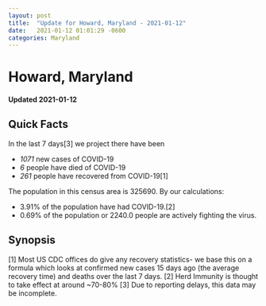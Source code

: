 ```yaml
---
layout: post
title:  "Update for Howard, Maryland - 2021-01-12"
date:   2021-01-12 01:01:29 -0600
categories: Maryland
---
```


# Howard, Maryland
#### Updated 2021-01-12

## Quick Facts

In the last 7 days[3] we project there have been
- *1071* new cases of COVID-19
- *6* people have died of COVID-19
- *261* people have recovered from COVID-19[1]

The population in this census area is 325690. By our calculations:
- 3.91% of the population have had COVID-19.[2]
- 0.69% of the population or 2240.0 people are actively fighting the virus.

## Synopsis




[1] Most US CDC offices do give any recovery statistics- we base this on a formula which looks at confirmed new cases
15 days ago (the average recovery time) and deaths over the last 7 days.
[2] Herd Immunity is thought to take effect at around ~70-80%
[3] Due to reporting delays, this data may be incomplete. 
    